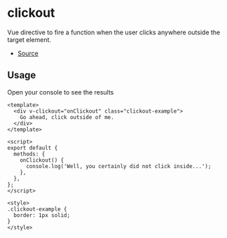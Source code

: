 # clickout

Vue directive to fire a function when the user clicks anywhere outside the target element.

- [Source](https://github.com/AustinGil/vuetensils/blob/master/src/directives/clickout.js)

## Usage

Open your console to see the results

```vue live
<template>
  <div v-clickout="onClickout" class="clickout-example">
    Go ahead, click outside of me.
  </div>
</template>

<script>
export default {
  methods: {
    onClickout() {
      console.log('Well, you certainly did not click inside...');
    },
  },
};
</script>

<style>
.clickout-example {
  border: 1px solid;
}
</style>
```
